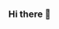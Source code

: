### Hi there 👋

<!--
**Abhinav7558/Abhinav7558** is a ✨ _special_ ✨ repository because its `README.md` (this file) appears on your GitHub profile.

Here are some ideas to get you started:

- 🔭 I’m currently working on Automated google map scrapping
- 🌱 I’m currently learning python,html and css
- 📫 How to reach me:abhinavdas2301@gmail.com
-->
